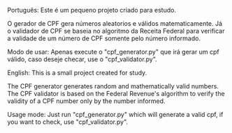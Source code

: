 Português: Este é um pequeno projeto criado para estudo.

O gerador de CPF gera números aleatorios e válidos matematicamente. Já o validador de CPF se baseia no algoritmo da Receita Federal para verificar a validade de um número de CPF somente pelo número informado.

Modo de usar:
Apenas execute o "cpf_generator.py" que irá gerar um cpf válido, caso deseje checar, use o "cpf_validator.py".



English: This is a small project created for study.

The CPF generator generates random and mathematically valid numbers. The CPF validator is based on the Federal Revenue's algorithm to verify the validity of a CPF number only by the number informed.

Usage mode:
Just run "cpf_generator.py" which will generate a valid cpf, if you want to check, use "cpf_validator.py".
